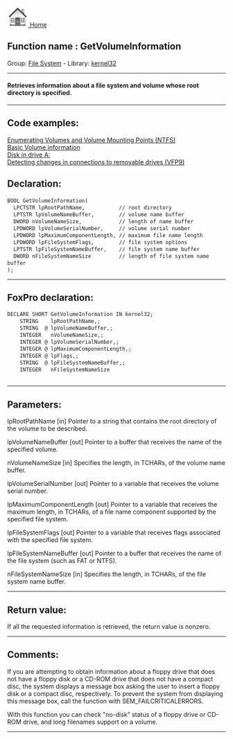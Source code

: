 [<img src="../../images/home.png"> Home ](https://github.com/VFPX/Win32API)  

## Function name : GetVolumeInformation
Group: [File System](../../functions_group.md#File_System)  -  Library: [kernel32](../../../libraries.md#kernel32)  
***  


#### Retrieves information about a file system and volume whose root directory is specified.
***  


## Code examples:
[Enumerating Volumes and Volume Mounting Points (NTFS)](../../samples/sample_087.md)  
[Basic Volume information](../../samples/sample_098.md)  
[Disk in drive A:](../../samples/sample_319.md)  
[Detecting changes in connections to removable drives (VFP9)](../../samples/sample_573.md)  

## Declaration:
```foxpro  
BOOL GetVolumeInformation(
  LPCTSTR lpRootPathName,           // root directory
  LPTSTR lpVolumeNameBuffer,        // volume name buffer
  DWORD nVolumeNameSize,            // length of name buffer
  LPDWORD lpVolumeSerialNumber,     // volume serial number
  LPDWORD lpMaximumComponentLength, // maximum file name length
  LPDWORD lpFileSystemFlags,        // file system options
  LPTSTR lpFileSystemNameBuffer,    // file system name buffer
  DWORD nFileSystemNameSize         // length of file system name buffer
);  
```  
***  


## FoxPro declaration:
```foxpro  
DECLARE SHORT GetVolumeInformation IN kernel32;
	STRING    lpRootPathName,;
	STRING  @ lpVolumeNameBuffer,;
	INTEGER   nVolumeNameSize,;
	INTEGER @ lpVolumeSerialNumber,;
	INTEGER @ lpMaximumComponentLength,;
	INTEGER @ lpFlags,;
	STRING  @ lpFileSystemNameBuffer,;
	INTEGER   nFileSystemNameSize
  
```  
***  


## Parameters:
lpRootPathName 
[in] Pointer to a string that contains the root directory of the volume to be described. 

lpVolumeNameBuffer 
[out] Pointer to a buffer that receives the name of the specified volume. 

nVolumeNameSize 
[in] Specifies the length, in TCHARs, of the volume name buffer. 

lpVolumeSerialNumber 
[out] Pointer to a variable that receives the volume serial number. 

lpMaximumComponentLength 
[out] Pointer to a variable that receives the maximum length, in TCHARs, of a file name component supported by the specified file system. 

lpFileSystemFlags 
[out] Pointer to a variable that receives flags associated with the specified file system. 

lpFileSystemNameBuffer 
[out] Pointer to a buffer that receives the name of the file system (such as FAT or NTFS). 

nFileSystemNameSize 
[in] Specifies the length, in TCHARs, of the file system name buffer.  
***  


## Return value:
If all the requested information is retrieved, the return value is nonzero.  
***  


## Comments:
If you are attempting to obtain information about a floppy drive that does not have a floppy disk or a CD-ROM drive that does not have a compact disc, the system displays a message box asking the user to insert a floppy disk or a compact disc, respectively. To prevent the system from displaying this message box, call the function with SEM_FAILCRITICALERRORS.  
  
With this function you can check "no-disk" status of a floppy drive or CD-ROM drive, and long filenames support on a volume.  
  
***  

